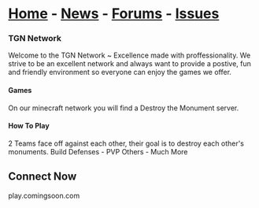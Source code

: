 # [Home](https://tgn-minecraft.github.io/home/) - [News](https://tgn-minecraft.github.io/home/news) - [Forums](https://tgn-minecraft-forums.enjin.com/) - [Issues](https://github.com/TGN-Minecraft/issues)

### TGN Network
Welcome to the TGN Network ~ Excellence made with proffessionality.
We strive to be an excellent network and always want to provide a
postive, fun and friendly environment so everyone can enjoy the
games we offer.

#### Games
On our minecraft network you will find a Destroy the Monument server.

#### How To Play
2 Teams face off against each other,
their goal is to destroy each other's monuments.
Build Defenses - PVP Others - Much More

## Connect Now
play.comingsoon.com
